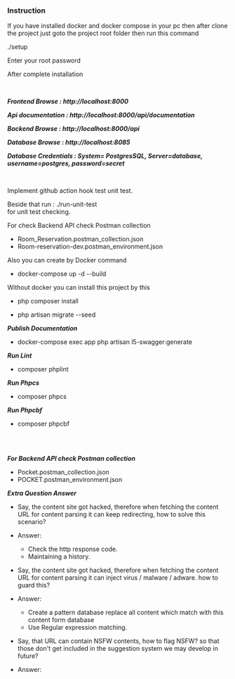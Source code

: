 
 ### **Instruction**

If you have installed docker and docker compose  in your pc
then after clone the project just goto the project root folder then run this command

./setup

Enter your root password 

After complete installation



<br>

***Frontend Browse :  http://localhost:8000***

***Api documentation :  http://localhost:8000/api/documentation***

***Backend Browse :  http://localhost:8000/api***

***Database Browse :  http://localhost:8085***

***Database Credentials :  System= PostgresSQL, Server=database,  username=postgres,  password=secret*** 

<br>

Implement github action hook  test unit test.

Beside that 
run : ./run-unit-test   
for unit test checking.
<br>


For check Backend API check Postman collection

- Room_Reservation.postman_collection.json
- Room-reservation-dev.postman_environment.json



Also you can create by Docker command
 
 - docker-compose up -d --build

Without docker you can install this project by this 
 
- php composer install

- php artisan migrate --seed

***Publish Documentation***

- docker-compose exec app php artisan l5-swagger:generate

***Run Lint***

- composer phplint

***Run Phpcs***

- composer phpcs

***Run Phpcbf***

- composer phpcbf

<br>
<br>

***For Backend API check Postman collection***

 - Pocket.postman_collection.json
 - POCKET.postman_environment.json
 
 
 
***Extra Question Answer***

- Say, the content site got hacked, therefore when fetching the content URL for
  content parsing it can keep redirecting, how to solve this scenario?
 - Answer: 
      - Check the http response code.
      - Maintaining a history.
 
 - Say, the content site got hacked, therefore when fetching the content URL for
   content parsing it can inject virus / malware / adware. how to guard this?
  - Answer: 
    -   Create a pattern database replace all 
        content which match with this content form database
    -   Use Regular expression matching.
  
  
  - Say, that URL can contain NSFW contents, how to flag NSFW? so that those
    don't get included in the suggestion system we may develop in future?
   - Answer: 
